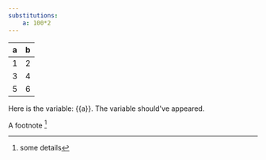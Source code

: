 ```yaml
---
substitutions:
    a: 100*2
---
```


| a | b |
|---|---|
| 1 | 2 |
| 3 | 4 |
| 5 | 6 |

Here is the variable: {{a}}. The variable should've appeared.

A footnote [^1]

[^1]: some details

